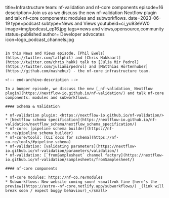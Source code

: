 title=Infrastructure team: nf-validation and nf-core components
episode=16
description=Join us as we discuss the new nf-validation Nextflow plugin and talk nf-core components: modules and subworkflows.
date=2023-06-19
type=podcast
subtype=News and Views
youtubeid=ci_yu93eVW0
image=img/podcast_ep16.jpg
tags=news and views,opensource,community
status=published
author= Developer advocates
icon=logo_podcast_channels.jpg
~~~~~~

In this News and Views episode, [Phil Ewels](https://twitter.com/tallphil) and [Chris Hakkaart](https://twitter.com/chris_hakk) talk to [Júlia Mir Pedrol](https://twitter.com/juliamirpedrol) and [Matthias Hörtenhuber](https://github.com/mashehu/) - the nf-core infrastructure team.

<!-- end-archive-description -->

In a bumper episode, we discuss the new [_nf-validation_ Nextflow plugin](https://nextflow-io.github.io/nf-validation/) and talk nf-core components: modules and subworkflows.

#### Schema & Validation

* nf-validation plugin: <https://nextflow-io.github.io/nf-validation/>
* [Nextflow schema specification](https://nextflow-io.github.io/nf-validation/nextflow_schema/nextflow_schema_specification/)
* nf-core: [pipeline schema builder](https://nf-co.re/pipeline_schema_builder)
* nf-core/tools: [CLI docs for schema](https://nf-co.re/tools/#pipeline-schema)
* nf-validation: [validating parameters](https://nextflow-io.github.io/nf-validation/parameters/validation/)
* nf-validation: [`fromSamplesheet` channel factory](https://nextflow-io.github.io/nf-validation/samplesheets/fromSamplesheet/)

#### nf-core components

* nf-core modules: https://nf-co.re/modules
* Subworkflows: New website coming soon! <small>ok fine [here's the preview](https://astro--nf-core.netlify.app/subworkflows/) _(link will break soon / expect buggy behaviour)_</small>
